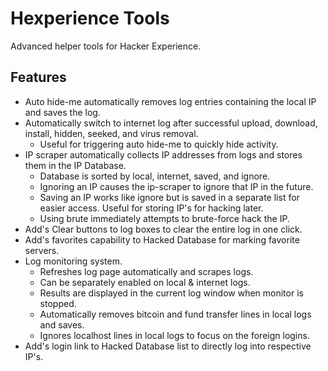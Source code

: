 # Hexperience Tools
Advanced helper tools for Hacker Experience.
## Features
* Auto hide-me automatically removes log entries containing the local IP and saves the log.
* Automatically switch to internet log after successful upload, download, install, hidden, seeked, and virus removal.
  * Useful for triggering auto hide-me to quickly hide activity.
* IP scraper automatically collects IP addresses from logs and stores them in the IP Database.
  * Database is sorted by local, internet, saved, and ignore.
  * Ignoring an IP causes the ip-scraper to ignore that IP in the future.
  * Saving an IP works like ignore but is saved in a separate list for easier access. Useful for storing IP's for hacking later.
  * Using brute immediately attempts to brute-force hack the IP.
* Add's Clear buttons to log boxes to clear the entire log in one click.
* Add's favorites capability to Hacked Database for marking favorite servers.
* Log monitoring system.
  * Refreshes log page automatically and scrapes logs.
  * Can be separately enabled on local & internet logs.
  * Results are displayed in the current log window when monitor is stopped.
  * Automatically removes bitcoin and fund transfer lines in local logs and saves.
  * Ignores localhost lines in local logs to focus on the foreign logins.
* Add's login link to Hacked Database list to directly log into respective IP's.
